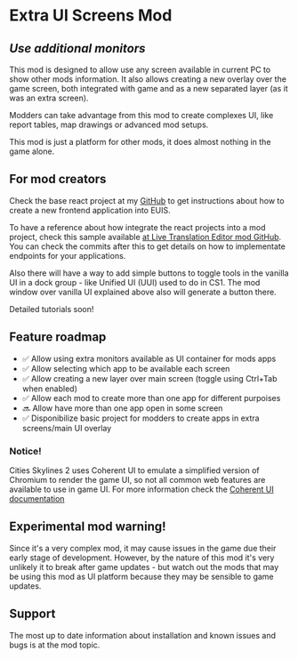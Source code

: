 # Extra UI Screens Mod
## _Use additional monitors_

This mod is designed to allow use any screen available in current PC to show other mods information. It also allows creating a new overlay over the game screen, both integrated with game and as a new separated layer (as it was an extra screen).

Modders can take advantage from this mod to create complexes UI, like report tables, map drawings or advanced mod setups. 

This mod is just a platform for other mods, it does almost nothing in the game alone.

## For mod creators

Check the base react project at my [GitHub](https://github.com/klyte45/EUIS-baseproj-fe) to get instructions about how to create a new frontend application into EUIS.

To have a reference about how integrate the react projects into a mod project, check this sample available [at Live Translation Editor mod GitHub](https://github.com/klyte45/CS2-LiveTranslationEditor/releases/tag/EUIS_BaseProject).
You can check the commits after this to get details on how to implementate endpoints for your applications.

Also there will have a way to add simple buttons to toggle tools in the vanilla UI in a dock group - like Unified UI (UUI) used to do in CS1. The mod window over vanilla UI explained above also will generate a button there.

Detailed tutorials soon!

## Feature roadmap
- ✅ Allow using extra monitors available as UI container for mods apps
- ✅ Allow selecting which app to be available each screen
- ✅ Allow creating a new layer over main screen (toggle using Ctrl+Tab when enabled)
- ✅ Allow each mod to create more than one app for different purpoises
- 🔜 Allow have more than one app open in some screen
- ✅ Disponibilize basic project for modders to create apps in extra screens/main UI overlay

### Notice!
Cities Skylines 2 uses Coherent UI to emulate a simplified version of Chromium to render the game UI, so not all common web features are available to use in game UI. For more information check the [Coherent UI documentation](https://docs.coherent-labs.com/unity-gameface/)

## Experimental mod warning!
Since it's a very complex mod, it may cause issues in the game due their early stage of development. However, by the nature of this mod it's very unlikely it to break after game updates - but watch out the mods that may be using this mod as UI platform because they may be sensible to game updates.

## Support

The most up to date information about installation and known issues and bugs is at the mod topic.